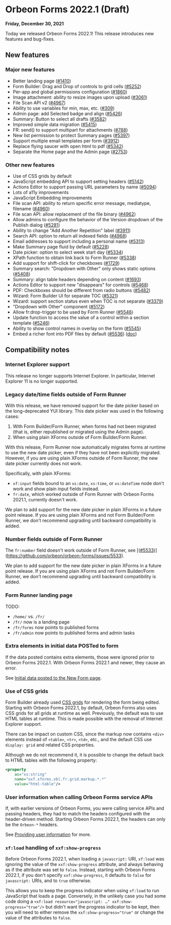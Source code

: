# Orbeon Forms 2022.1 (Draft)

__Friday, December 30, 2021__

Today we released Orbeon Forms 2022.1! This release introduces new features and bug-fixes.

## New features

### Major new features

- Better landing page ([\#1410](https://github.com/orbeon/orbeon-forms/issues/1410))
- Form Builder: Drag and Drop of controls to grid cells ([\#5252](https://github.com/orbeon/orbeon-forms/issues/5252))
- Per-app and global permissions configuration ([\#1860](https://github.com/orbeon/orbeon-forms/issues/1860))
- Image attachment: ability to resize images upon upload ([\#3061](https://github.com/orbeon/orbeon-forms/issues/3061))
- File Scan API v2 ([\#4967](https://github.com/orbeon/orbeon-forms/issues/4967))
- Ability to use variables for min, max, etc. ([\#309](https://github.com/orbeon/orbeon-forms/issues/309))
- Admin page: add Selected badge and align ([\#5426](https://github.com/orbeon/orbeon-forms/issues/5426))
- Summary: Button to select all drafts ([\#3582](https://github.com/orbeon/orbeon-forms/issues/3582))
- Improved simple data migration ([\#5415](https://github.com/orbeon/orbeon-forms/issues/5415))
- FR: send() to support multipart for attachments ([\#788](https://github.com/orbeon/orbeon-forms/issues/788))
- New list permission to protect Summary pages ([\#5397](https://github.com/orbeon/orbeon-forms/issues/5397))
- Support multiple email templates per form ([\#3912](https://github.com/orbeon/orbeon-forms/issues/3912))
- Replace flying saucer with open html to pdf ([\#5342](https://github.com/orbeon/orbeon-forms/issues/5342))
- Separate the Home page and the Admin page ([\#2753](https://github.com/orbeon/orbeon-forms/issues/2753))

### Other new features

- Use of CSS grids by default
- JavaScript embedding API to support setting headers ([\#5142](https://github.com/orbeon/orbeon-forms/issues/5142))
- Actions Editor to support passing URL parameters by name ([\#5094](https://github.com/orbeon/orbeon-forms/issues/5094))
- Lots of a11y improvements
- JavaScript Embedding improvements
- File scan API: ability to return specific error message, mediatype, filename ([\#4960](https://github.com/orbeon/orbeon-forms/issues/4960))
- File scan API: allow replacement of the file binary ([\#4962](https://github.com/orbeon/orbeon-forms/issues/4962))
- Allow admins to configure the behavior of the Version dropdown of the Publish dialog ([\#5281](https://github.com/orbeon/orbeon-forms/issues/5281))
- Ability to change "Add Another Repetition" label ([\#3911](https://github.com/orbeon/orbeon-forms/issues/3911))
- Search API: option to return all indexed fields ([\#4968](https://github.com/orbeon/orbeon-forms/issues/4968))
- Email addresses to support including a personal name ([\#5313](https://github.com/orbeon/orbeon-forms/issues/5313))
- Make Summary page fluid by default ([\#5228](https://github.com/orbeon/orbeon-forms/issues/5228))
- Date picker: option to select week start day ([\#5334](https://github.com/orbeon/orbeon-forms/issues/5334))
- XPath function to obtain link back to Form Runner ([\#5338](https://github.com/orbeon/orbeon-forms/issues/5338))
- Add support for shift-click for checkboxes ([\#1729](https://github.com/orbeon/orbeon-forms/issues/1729))
- Summary search: "Dropdown with Other" only shows static options ([\#5408](https://github.com/orbeon/orbeon-forms/issues/5408))
- Summary: align table headers depending on content ([\#1693](https://github.com/orbeon/orbeon-forms/issues/1693))
- Actions Editor to support new "disappears" for controls ([\#5468](https://github.com/orbeon/orbeon-forms/issues/5468))
- PDF: Checkboxes should be different from radio buttons ([\#5482](https://github.com/orbeon/orbeon-forms/issues/5482))
- Wizard: Form Builder UI for separate TOC ([\#5321](https://github.com/orbeon/orbeon-forms/issues/5321))
- Wizard: support section status even when TOC is not separate ([\#3379](https://github.com/orbeon/orbeon-forms/issues/3379))
- "Dropdown with Other" component ([\#5172](https://github.com/orbeon/orbeon-forms/issues/5172))
- Allow fr:drop-trigger to be used by Form Runner ([\#5546](https://github.com/orbeon/orbeon-forms/issues/5546))
- Update function to access the value of a control within a section template ([\#5246](https://github.com/orbeon/orbeon-forms/issues/5246))
- Ability to show control names in overlay on the form ([\#5545](https://github.com/orbeon/orbeon-forms/issues/5545))
- Embed a richer font into PDF files by default ([\#5536](https://github.com/orbeon/orbeon-forms/issues/5536)) ([doc](https://doc.orbeon.com/form-builder/advanced/pdf-production/pdf-automatic#new-default-font))

## Compatibility notes

### Internet Explorer support

This release no longer supports Internet Explorer. In particular, Internet Explorer 11 is no longer supported.

### Legacy date/time fields outside of Form Runner

With this release, we have removed support for the date picker based on the long-deprecated YUI library. This date picker was used in the following cases:

1. With Form Builder/Form Runner, when forms had not been migrated (that is, either republished or migrated using the Admin page).
2. When using plain XForms outside of Form Builder/Form Runner.

With this release, Form Runner now automatically migrates forms at runtime to use the new date picker, even if they have not been explicitly migrated. However, if you are using plain XForms outside of Form Runner, the new date picker currently does not work.

Specifically, with plain XForms:

- `xf:input` fields bound to an `xs:date`, `xs:time`, or `xs:dateTime` node don't work and show plain input fields instead.
- `fr:date`, which worked outside of Form Runner with Orbeon Forms 2021.1, currently doesn't work.

We plan to add support for the new date picker in plain XForms in a future point release. If you are using plain XForms and not Form Builder/Form Runner, we don't recommend upgrading until backward compatibility is added.

### Number fields outside of Form Runner

The `fr:number` field doesn't work outside of Form Runner, see [([\#5533](https://github.com/orbeon/orbeon-forms/issues/5533))](https://github.com/orbeon/orbeon-forms/issues/5533).

We plan to add support for the new date picker in plain XForms in a future point release. If you are using plain XForms and not Form Builder/Form Runner, we don't recommend upgrading until backward compatibility is added. 

### Form Runner landing page

TODO:

- `/home/` vs. `/fr/`
- `/fr/` now is a landing page
- `/fr/forms` now points to published forms
- `/fr/admin` now points to published forms and admin tasks

### Extra elements in initial data POSTed to form

If the data posted contains extra elements, those were ignored prior to Orbeon Forms 2022.1. With Orbeon Forms 2022.1 and newer, they cause an error.

See [Initial data posted to the New Form page](/configuration/properties/form-runner-detail-page.md#initial-data-posted-to-the-new-form-page).

### Use of CSS grids

Form Builder already used [CSS grids](https://developer.mozilla.org/en-US/docs/Web/CSS/CSS_Grid_Layout) for rendering the form being edited. Starting with Orbeon Forms 2022.1, by default, Orbeon Forms also uses CSS grids for all grids at runtime as well. Previously, the default was to use HTML tables at runtime. This is made possible with the removal of Internet Explorer support. 

There can be impact on custom CSS, since the markup now contains `<div>` elements instead of `<table>`, `<tr>`, `<td>`, etc., and the default CSS use `display: grid` and related CSS properties.

Although we do not recommend it, it is possible to change the default back to HTML tables with the following property:

```xml
<property
    as="xs:string"
    name="oxf.xforms.xbl.fr.grid.markup.*.*"
    value="html-table"/>
```

### User information when calling Orbeon Forms service APIs

If, with earlier versions of Orbeon Forms, you were calling service APIs and passing headers, they had to match the headers configured with the header-driven method. Starting Orbeon Forms 2022.1, the headers can only be the `Orbeon-*` headers.

See [Providing user information](/form-runner/api/authentication.md#providing-user-information) for more.

### `xf:load` handling of `xxf:show-progress`

Before Orbeon Forms 2022.1, when loading a `javascript:` URI, `xf:load` was ignoring the value of the `xxf:show-progress` attribute, and always behaving as if the attribute was set to `false`. Instead, starting with Orbeon Forms 2022.1, if you don't specify `xxf:show-progress`, it defaults to `false` for `javascript:` URIs, and to `true` otherwise.

This allows you to keep the progress indicator when using `xf:load` to run JavaScript that loads a page. Conversely, in the unlikely case you had some code doing a `<xf:load resource="javascript: …" xxf:show-progress="true"/>` but didn't want the progress indicator to be kept, then you will need to either remove the `xxf:show-progress="true"` or change the value of the attributes to `false`.